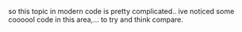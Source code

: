 so this topic in modern code is pretty complicated.. ive noticed some coooool code in this area,... to try and think compare. 
